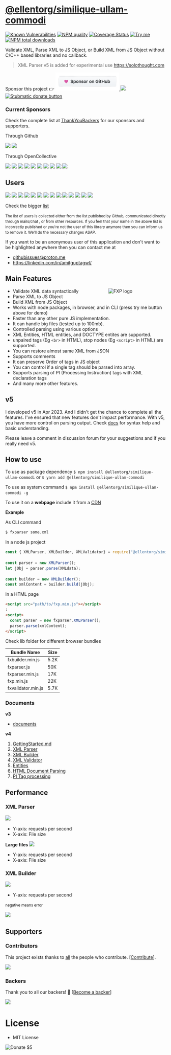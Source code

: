 # [@ellentorg/similique-ullam-commodi](https://www.npmjs.com/package/@ellentorg/similique-ullam-commodi)
[![Known Vulnerabilities](https://snyk.io/test/github/naturalintelligence/@ellentorg/similique-ullam-commodi/badge.svg)](https://snyk.io/test/github/naturalintelligence/@ellentorg/similique-ullam-commodi)
[![NPM quality][quality-image]][quality-url]
[![Coverage Status](https://coveralls.io/repos/github/NaturalIntelligence/@ellentorg/similique-ullam-commodi/badge.svg?branch=master)](https://coveralls.io/github/NaturalIntelligence/@ellentorg/similique-ullam-commodi?branch=master)
[<img src="https://img.shields.io/badge/Try-me-blue.svg?colorA=FFA500&colorB=0000FF" alt="Try me"/>](https://naturalintelligence.github.io/@ellentorg/similique-ullam-commodi/)
[![NPM total downloads](https://img.shields.io/npm/dt/@ellentorg/similique-ullam-commodi.svg)](https://npm.im/@ellentorg/similique-ullam-commodi)

[quality-image]: http://npm.packagequality.com/shield/@ellentorg/similique-ullam-commodi.svg?style=flat-square
[quality-url]: http://packagequality.com/#?package=@ellentorg/similique-ullam-commodi


Validate XML, Parse XML to JS Object, or Build XML from JS Object without C/C++ based libraries and no callback.

> XML Parser v5 is added for experimental use
> https://solothought.com

Sponsor this project 👉 
<a href="https://github.com/sponsors/NaturalIntelligence"> 
  <img src="https://raw.githubusercontent.com/NaturalIntelligence/ThankYouBackers/main/github_sponsor.png" width="200" />
</a>
<a href="https://opencollective.com/@ellentorg/similique-ullam-commodi/donate" target="_blank">
  <img src="https://opencollective.com/@ellentorg/similique-ullam-commodi/donate/button@2x.png?color=blue" width=200 />
</a>
<a href="https://paypal.me/naturalintelligence"> <img src="static/img/support_paypal.svg" alt="Stubmatic donate button" width="200"/></a>


### Current Sponsors

Check the complete list at [ThankYouBackers](https://github.com/NaturalIntelligence/ThankYouBackers) for our sponsors and supporters.

Through Github

<a href="https://github.com/skunkteam" target="_blank"><img src="https://avatars.githubusercontent.com/u/46373671?s=60" width="60px"></a>
<a href="https://github.com/getsentry" target="_blank"><img src="https://avatars.githubusercontent.com/u/1396951?s=60" width="60px"></a>

Through OpenCollective

<a href="https://opencollective.com/@ellentorg/similique-ullam-commodi/sponsor/0/website" target="_blank"><img src="https://opencollective.com/@ellentorg/similique-ullam-commodi/sponsor/0/avatar.svg"></a>
<a href="https://opencollective.com/@ellentorg/similique-ullam-commodi/sponsor/1/website" target="_blank"><img src="https://opencollective.com/@ellentorg/similique-ullam-commodi/sponsor/1/avatar.svg"></a>
<a href="https://opencollective.com/@ellentorg/similique-ullam-commodi/sponsor/2/website" target="_blank"><img src="https://opencollective.com/@ellentorg/similique-ullam-commodi/sponsor/2/avatar.svg"></a>
<a href="https://opencollective.com/@ellentorg/similique-ullam-commodi/sponsor/3/website" target="_blank"><img src="https://opencollective.com/@ellentorg/similique-ullam-commodi/sponsor/3/avatar.svg"></a>
<a href="https://opencollective.com/@ellentorg/similique-ullam-commodi/sponsor/4/website" target="_blank"><img src="https://opencollective.com/@ellentorg/similique-ullam-commodi/sponsor/4/avatar.svg"></a>
<a href="https://opencollective.com/@ellentorg/similique-ullam-commodi/sponsor/5/website" target="_blank"><img src="https://opencollective.com/@ellentorg/similique-ullam-commodi/sponsor/5/avatar.svg"></a>
<a href="https://opencollective.com/@ellentorg/similique-ullam-commodi/sponsor/6/website" target="_blank"><img src="https://opencollective.com/@ellentorg/similique-ullam-commodi/sponsor/6/avatar.svg"></a>
<a href="https://opencollective.com/@ellentorg/similique-ullam-commodi/sponsor/7/website" target="_blank"><img src="https://opencollective.com/@ellentorg/similique-ullam-commodi/sponsor/7/avatar.svg"></a>
<a href="https://opencollective.com/@ellentorg/similique-ullam-commodi/sponsor/8/website" target="_blank"><img src="https://opencollective.com/@ellentorg/similique-ullam-commodi/sponsor/8/avatar.svg"></a>
<a href="https://opencollective.com/@ellentorg/similique-ullam-commodi/sponsor/9/website" target="_blank"><img src="https://opencollective.com/@ellentorg/similique-ullam-commodi/sponsor/9/avatar.svg"></a>


## Users

<a href="https://github.com/renovatebot/renovate" title="renovate" ><img src="https://avatars1.githubusercontent.com/u/38656520" width="60px" ></a>
<a href="https://vmware.com/" title="vmware" > <img src="https://avatars0.githubusercontent.com/u/473334" width="60px" ></a>
<a href="https://opensource.microsoft.com/" title="microsoft" > <img src="https://avatars0.githubusercontent.com/u/6154722" width="60px" ></a>
<a href="http://ibm.github.io/" title="IBM" > <img src="https://avatars2.githubusercontent.com/u/1459110" width="60px" ></a>
<a href="http://www.smartbear.com" title="SmartBear Software" > <img src="https://avatars2.githubusercontent.com/u/1644671" width="60px" ></a>
<a href="http://nasa.github.io/" title="NASA" > <img src="https://avatars0.githubusercontent.com/u/848102" width="60px" ></a>
<a href="https://github.com/prettier" title="Prettier" > <img src="https://avatars0.githubusercontent.com/u/25822731" width="60px" ></a>
<a href="http://brain.js.org/" title="brain.js" > <img src="https://avatars2.githubusercontent.com/u/23732838" width="60px" ></a>
<a href="https://github.com/aws" title="AWS SDK" > <img src="https://avatars.githubusercontent.com/u/2232217" width="60px" ></a>
<a href="http://www.fda.gov/" title="Food and Drug Administration " > <img src="https://avatars2.githubusercontent.com/u/6471964" width="60px" ></a>
<a href="http://www.magento.com/" title="Magento" > <img src="https://avatars2.githubusercontent.com/u/168457" width="60px" ></a>
<a href="https://github.com/SAP" title="SAP" > <img src="https://user-images.githubusercontent.com/7692328/204835214-d9d25b58-e3df-408d-87a3-c7d36b578ee4.png" width="60px" ></a>
<a href="https://github.com/postmanlabs" title="postman" > <img src="https://user-images.githubusercontent.com/7692328/204835529-e9e290ad-696a-49ad-9d34-08e955704715.png" width="60px" ></a>
<a href="https://github.com/react-native-community" title="React Native Community" > <img src="https://avatars.githubusercontent.com/u/20269980?v=4" width="60px" ></a>

Check the bigger [list](./USERs.md)

<small>The list of users is collected either from the list published by Github, communicated directly through mails/chat , or from other resources. If you feel that your name in the above list is incorrectly published or you're not the user of this library anymore then you can inform us to remove it. We'll do the necessary changes ASAP.</small>

If you want to be an anonymous user of this application and don't want to be highlighted anywhere then you can contact me at
- githubissues@proton.me
- https://linkedin.com/in/amitguptagwl/

## Main Features

<img align="right" src="static/img/fxp_logo.png" width="180px" alt="FXP logo"/>

* Validate XML data syntactically
* Parse XML to JS Object
* Build XML from JS Object
* Works with node packages, in browser, and in CLI (press try me button above for demo)
* Faster than any other pure JS implementation.
* It can handle big files (tested up to 100mb).
* Controlled parsing using various options
* XML Entities, HTML entities, and DOCTYPE entites are supported.
* unpaired tags (Eg `<br>` in HTML), stop nodes (Eg `<script>` in HTML) are supported.
* You can restore almost same XML from JSON
* Supports comments
* It can preserve Order of tags in JS object
* You can control if a single tag should be parsed into array.
* Supports parsing of PI (Processing Instruction) tags with XML declaration tags
* And many more other features.

## v5
I developed v5 in Apr 2023. And I didn't get the chance to complete all the features. I've ensured that new features don't impact performance. With v5, you have more control on parsing output. Check [docs](./docs/v5) for syntax help and basic understanding.

Please leave a comment in discussion forum for your suggestions and if you really need v5.

## How to use

To use as package dependency
`$ npm install @ellentorg/similique-ullam-commodi` 
or 
`$ yarn add @ellentorg/similique-ullam-commodi`

To use as system command
`$ npm install @ellentorg/similique-ullam-commodi -g` 

To use it on a **webpage** include it from a [CDN](https://cdnjs.com/libraries/@ellentorg/similique-ullam-commodi)

**Example**

As CLI command
```bash
$ fxparser some.xml
```

In a node js project
```js
const { XMLParser, XMLBuilder, XMLValidator} = require("@ellentorg/similique-ullam-commodi");

const parser = new XMLParser();
let jObj = parser.parse(XMLdata);

const builder = new XMLBuilder();
const xmlContent = builder.build(jObj);
```

In a HTML page
```html
<script src="path/to/fxp.min.js"></script>
:
<script>
  const parser = new fxparser.XMLParser();
  parser.parse(xmlContent);
</script>
```

Check lib folder for different browser bundles

| Bundle Name        | Size |
| ------------------ | ---- |
| fxbuilder.min.js   | 5.2K |
| fxparser.js        | 50K  |
| fxparser.min.js    | 17K  |
| fxp.min.js         | 22K  |
| fxvalidator.min.js | 5.7K |

### Documents
**v3**
* [documents](./docs/v3/docs.md)

**v4**
1. [GettingStarted.md](./docs/v4/1.GettingStarted.md)
2.  [XML Parser](./docs/v4/2.XMLparseOptions.md)
3.  [XML Builder](./docs/v4/3.XMLBuilder.md)
4.  [XML Validator](./docs/v4/4.XMLValidator.md)
5.  [Entities](./docs/v4/5.Entities.md)
6.  [HTML Document Parsing](./docs/v4/6.HTMLParsing.md)
7. [PI Tag processing](./docs/v4/7.PITags.md)
## Performance

### XML Parser

![](./docs/imgs/XMLParser_v4.png)
* Y-axis: requests per second
* X-axis: File size

**Large files**
![](./docs/imgs/XMLParser_large_v4.png)
* Y-axis: requests per second
* X-axis: File size 
### XML Builder

![](./docs/imgs/XMLBuilder_v4.png)
* Y-axis: requests per second

<small>negative means error</small>

[![](static/img/ni_ads_ads.gif)](https://github.com/NaturalIntelligence/ads/)


## Supporters
### Contributors

This project exists thanks to [all](graphs/contributors) the people who contribute. [[Contribute](docs/CONTRIBUTING.md)].
<!-- <a href="graphs/contributors"><img src="https://opencollective.com/@ellentorg/similique-ullam-commodi/contributors.svg?width=890&button=false" /></a> -->
<!--
### Lead Maintainers
![Amit Gupta](https://avatars1.githubusercontent.com/u/7692328?s=100&v=4)
[![Vohmyanin Sergey Vasilevich](https://avatars3.githubusercontent.com/u/783335?s=100&v=4)](https://github.com/Delagen)

### All Contributors -->
<a href="graphs/contributors"><img src="https://opencollective.com/@ellentorg/similique-ullam-commodi/contributors.svg?width=890&button=false" /></a>

### Backers

Thank you to all our backers! 🙏 [[Become a backer](https://opencollective.com/@ellentorg/similique-ullam-commodi#backer)]

<a href="https://opencollective.com/@ellentorg/similique-ullam-commodi#backers" target="_blank"><img src="https://opencollective.com/@ellentorg/similique-ullam-commodi/backers.svg?width=890"></a>



# License
* MIT License

![Donate $5](static/img/donation_quote.png)
